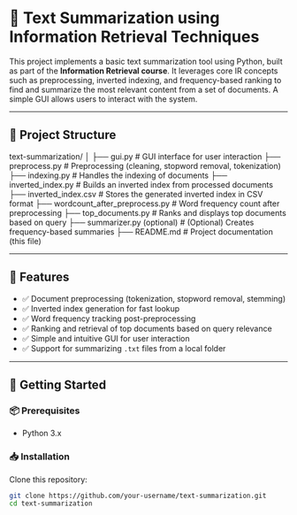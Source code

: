 # 📝 Text Summarization using Information Retrieval Techniques

This project implements a basic text summarization tool using Python, built as part of the **Information Retrieval course**. It leverages core IR concepts such as preprocessing, inverted indexing, and frequency-based ranking to find and summarize the most relevant content from a set of documents. A simple GUI allows users to interact with the system.

---

## 📁 Project Structure

text-summarization/ │ 
├── gui.py # GUI interface for user interaction 
├── preprocess.py # Preprocessing (cleaning, stopword removal, tokenization) 
├── indexing.py # Handles the indexing of documents 
├── inverted_index.py # Builds an inverted index from processed documents 
├── inverted_index.csv # Stores the generated inverted index in CSV format 
├── wordcount_after_preprocess.py # Word frequency count after preprocessing 
├── top_documents.py # Ranks and displays top documents based on query 
├── summarizer.py (optional) # (Optional) Creates frequency-based summaries 
├── README.md # Project documentation (this file)



---

## 🧰 Features

- ✅ Document preprocessing (tokenization, stopword removal, stemming)
- ✅ Inverted index generation for fast lookup
- ✅ Word frequency tracking post-preprocessing
- ✅ Ranking and retrieval of top documents based on query relevance
- ✅ Simple and intuitive GUI for user interaction
- ✅ Support for summarizing `.txt` files from a local folder

---

## 🚀 Getting Started

### 📦 Prerequisites

- Python 3.x

### 📥 Installation

Clone this repository:

```bash
git clone https://github.com/your-username/text-summarization.git
cd text-summarization
